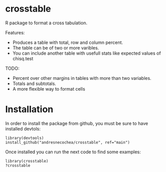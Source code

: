 # crosstable
R package to format a cross tabulation.

Features:
* Produces a table with total, row and column percent.
* The table can be of two or more varibles.
* You can include another table with usefull stats like expected values of chisq.test

TODO:
* Percent over other margins in tables with more than two variables.
* Totals and subtotals.
* A more flexible way to format cells

# Installation
In order to install the package from github, you must be sure to have installed devtols:
```
library(devtools)
install_github("andresnecochea/crosstable", ref="main")
```
Once installed you can run the next code to find some examples:
```
library(crosstable)
?crosstable
```
